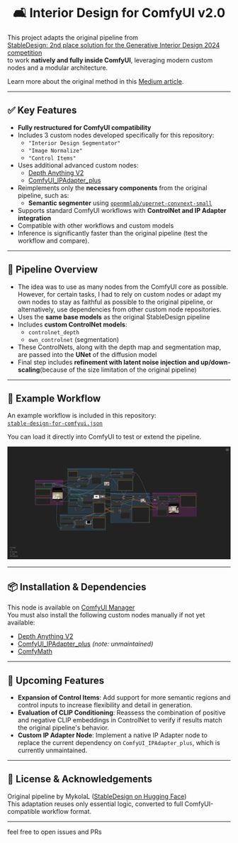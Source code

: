 <div align="center">

# 🛋️ Interior Design for ComfyUI v2.0

</div>

This project adapts the original pipeline from  
[StableDesign: 2nd place solution for the Generative Interior Design 2024 competition](https://huggingface.co/spaces/MykolaL/StableDesign)  
to work **natively and fully inside ComfyUI**, leveraging modern custom nodes and a modular architecture.

Learn more about the original method in this [Medium article](https://medium.com/@melgor89/generative-interior-design-challenge-2024-2nd-place-solution-6338f19f6fe3).

---

## ✅ Key Features

- **Fully restructured for ComfyUI compatibility**
- Includes 3 custom nodes developed specifically for this repository:
  - `"Interior Design Segmentator"`
  - `"Image Normalize"`
  - `"Control Items"` 
- Uses additional advanced custom nodes:
  - [Depth Anything V2](https://github.com/DepthAnything/Depth-Anything-V2)
  - [ComfyUI_IPAdapter_plus](https://github.com/cubiq/ComfyUI_IPAdapter_plus)
- Reimplements only the **necessary components** from the original pipeline, such as:
  - **Semantic segmenter** using [`openmmlab/upernet-convnext-small`](https://huggingface.co/openmmlab/upernet-convnext-small)
- Supports standard ComfyUI workflows with **ControlNet and IP Adapter integration**
- Compatible with other workflows and custom models
- Inference is significantly faster than the original pipeline (test the workflow and compare).

---

## 🧱 Pipeline Overview

- The idea was to use as many nodes from the ComfyUI core as possible. However, for certain tasks, I had to rely on custom nodes or adapt my own nodes to stay as faithful as possible to the original pipeline, or alternatively, use dependencies from other custom node repositories.
- Uses the **same base models** as the original StableDesign pipeline
- Includes **custom ControlNet models**:
  - `controlnet_depth`
  - `own_controlnet` (segmentation)
- These ControlNets, along with the depth map and segmentation map, are passed into the **UNet** of the diffusion model
- Final step includes **refinement with latent noise injection and up/down-scaling**(because of the size limitation of the original pipeline)

---

## 📁 Example Workflow

An example workflow is included in this repository:  
[`stable-design-for-comfyui.json`](./workflow/stable-design-for-comfyui.json)

You can load it directly into ComfyUI to test or extend the pipeline.

![Preview](./assets/image.png)

---

## 📦 Installation & Dependencies

This node is available on [ComfyUI Manager](https://github.com/ltdrdata/ComfyUI-Manager)  
You must also install the following custom nodes manually if not yet available:

- [Depth Anything V2](https://github.com/DepthAnything/Depth-Anything-V2)
- [ComfyUI_IPAdapter_plus](https://github.com/cubiq/ComfyUI_IPAdapter_plus) *(note: unmaintained)*
- [ComfyMath](https://github.com/evanspearman/ComfyMath)

---

## 🔧 Upcoming Features

- **Expansion of Control Items**: Add support for more semantic regions and control inputs to increase flexibility and detail in generation.
- **Evaluation of CLIP Conditioning**: Reassess the combination of positive and negative CLIP embeddings in ControlNet to verify if results match the original pipeline's behavior.
- **Custom IP Adapter Node**: Implement a native IP Adapter node to replace the current dependency on `ComfyUI_IPAdapter_plus`, which is currently unmaintained.

---

## 🧪 License & Acknowledgements

Original pipeline by MykolaL ([StableDesign on Hugging Face](https://huggingface.co/spaces/MykolaL/StableDesign))  
This adaptation reuses only essential logic, converted to full ComfyUI-compatible workflow format.

---

feel free to open issues and PRs
